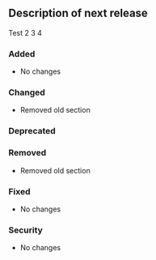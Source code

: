 ## Description of next release

Test 2 3 4

### Added
- No changes

### Changed
- Removed old section

### Deprecated

### Removed
- Removed old section

### Fixed
- No changes

### Security
- No changes
